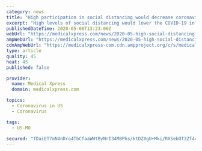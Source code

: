 ```yaml
---
category: news
title: "High participation in social distancing would decrease coronavirus impact in rural Missouri"
excerpt: "High levels of social distancing would lower the COVID-19 infection, hospitalization and death rates over the next six months across all counties in Missouri, finds a new study from Washington University in St."
publishedDateTime: 2020-05-08T13:23:00Z
webUrl: "https://medicalxpress.com/news/2020-05-high-social-distancing-decrease-coronavirus.html"
ampWebUrl: "https://medicalxpress.com/news/2020-05-high-social-distancing-decrease-coronavirus.amp"
cdnAmpWebUrl: "https://medicalxpress-com.cdn.ampproject.org/c/s/medicalxpress.com/news/2020-05-high-social-distancing-decrease-coronavirus.amp"
type: article
quality: 45
heat: 45
published: false

provider:
  name: Medical Xpress
  domain: medicalxpress.com

topics:
  - Coronavirus in US
  - Coronavirus

tags:
  - US-MO

secured: "fDaiET7mN4nDro4TbCfaaWWtByNrI34M8Phs/ktDZXgU+Mki/RXSebOT3Zf4c7mYSmJS0YgTa9MrkJv5oFVgsQ09oEKvV5n5dFO6j5UkovnvE8tqlcLLY9HR09DCMXgFbvlatqXVffwvVKaWb/QjwSTZQSxHH2emRbnY17xbzVWPPGhAVjRsdLKqBHOJ+nF++Sl6PObMfy7xteaQ8JpL51FZ3C3S7BKEzKJw+cvD691EQNqP8shAwMjOAEt8fh6afk1AebnXtRARnFc4q02WRhmClsu6jOIDw0nky1Aum9S+UolZpYj7NHEh55KH+rMVXd7AW6QhgrgRJs468qDaknTHqb6OkZVzw37SrIxUjEyOyjotqWz/i7+XF6CZTyiDY8LLPrSaQN31rb/j7FiAmjhsE/p9Pga43aFPphH39xnnrJIDHaaHhORc44ny9gPNL3lOma4bC4GZZyRaJ880E/R9w+AbSWmy/MsDGA6e6JY=;ywLydWq7FZrwcqUgx4h4NQ=="
---
```


